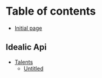 # Table of contents

* [Initial page](README.md)

## Idealic Api <a id="api"></a>

* [Talents](api/talents/README.md)
  * [Untitled](api/talents/untitled.md)

